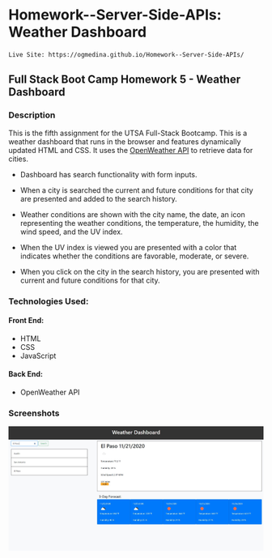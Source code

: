 # Homework--Server-Side-APIs: Weather Dashboard
```
Live Site: https://ogmedina.github.io/Homework--Server-Side-APIs/
```
## Full Stack Boot Camp Homework 5 - Weather Dashboard
### Description

This is the fifth assignment for the UTSA Full-Stack Bootcamp. This is a weather dashboard that runs in the browser and features dynamically updated HTML and CSS. It uses the [OpenWeather API](https://openweathermap.org/api) to retrieve data for cities.

* Dashboard has search functionality with form inputs.

* When a city is searched the current and future conditions for that city are presented and added to the search history.

* Weather conditions are shown with the city name, the date, an icon representing the weather conditions, the temperature, 
the humidity, the wind speed, and the UV index.

* When the UV index is viewed you are presented with a color that indicates whether the conditions are favorable, moderate, or severe.

* When you click on the city in the search history, you are presented with current and future conditions for that city.


### Technologies Used:
#### Front End:
   * HTML
   * CSS
   * JavaScript
#### Back End:
   * OpenWeather API

### Screenshots

![weatherpicture](https://github.com/ogmedina/Homework--Server-Side-APIs/blob/main/Images/weatherforecast.JPG)